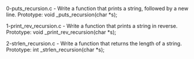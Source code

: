 0-puts_recursion.c - Write a function that prints a string, followed by a new line.
	Prototype: void _puts_recursion(char *s);

1-print_rev_recursion.c - Write a function that prints a string in reverse.
	Prototype: void _print_rev_recursion(char *s);

2-strlen_recursion.c - Write a function that returns the length of a string.
	Prototype: int _strlen_recursion(char *s);


